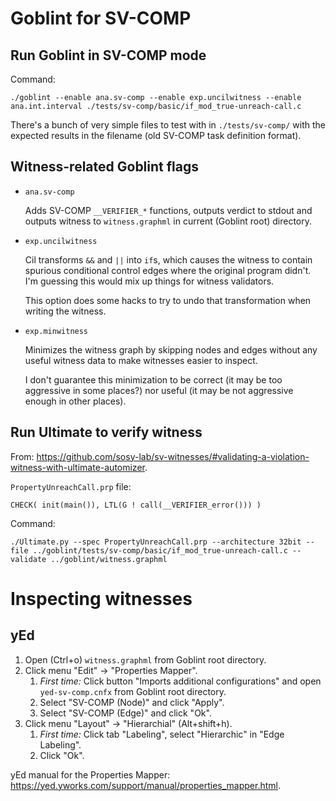 # Goblint for SV-COMP

## Run Goblint in SV-COMP mode
Command:
```
./goblint --enable ana.sv-comp --enable exp.uncilwitness --enable ana.int.interval ./tests/sv-comp/basic/if_mod_true-unreach-call.c
```

There's a bunch of very simple files to test with in `./tests/sv-comp/` with the expected results in the filename (old SV-COMP task definition format).


## Witness-related Goblint flags
* `ana.sv-comp`

  Adds SV-COMP `__VERIFIER_*` functions, outputs verdict to stdout and outputs witness to `witness.graphml` in current (Goblint root) directory.

* `exp.uncilwitness`

  Cil transforms `&&` and `||` into `if`s, which causes the witness to contain spurious conditional control edges where the original program didn't. I'm guessing this would mix up things for witness validators.

  This option does some hacks to try to undo that transformation when writing the witness.

* `exp.minwitness`

  Minimizes the witness graph by skipping nodes and edges without any useful witness data to make witnesses easier to inspect.

  I don't guarantee this minimization to be correct (it may be too aggressive in some places?) nor useful (it may be not aggressive enough in other places).


## Run Ultimate to verify witness
From: https://github.com/sosy-lab/sv-witnesses/#validating-a-violation-witness-with-ultimate-automizer.

`PropertyUnreachCall.prp` file:
```
CHECK( init(main()), LTL(G ! call(__VERIFIER_error())) )
```

Command:
```
./Ultimate.py --spec PropertyUnreachCall.prp --architecture 32bit --file ../goblint/tests/sv-comp/basic/if_mod_true-unreach-call.c --validate ../goblint/witness.graphml
```



# Inspecting witnesses
## yEd

1. Open (Ctrl+o) `witness.graphml` from Goblint root directory.
2. Click menu "Edit" → "Properties Mapper".
    1. _First time:_  Click button "Imports additional configurations" and open `yed-sv-comp.cnfx` from Goblint root directory.
    2. Select "SV-COMP (Node)" and click "Apply".
    3. Select "SV-COMP (Edge)" and click "Ok".
3. Click menu "Layout" → "Hierarchial" (Alt+shift+h).
    1. _First time:_ Click tab "Labeling", select "Hierarchic" in "Edge Labeling".
    2. Click "Ok".

yEd manual for the Properties Mapper: https://yed.yworks.com/support/manual/properties_mapper.html.